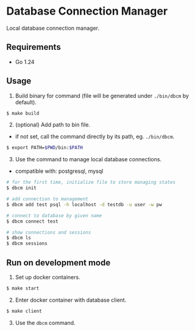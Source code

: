 # Database Connection Manager
Local database connection manager.

## Requirements
- Go 1.24

## Usage
1. Build binary for command (file will be generated under `./bin/dbcm` by default).
```bash
$ make build
```

2. (optional) Add path to bin file.
- if not set, call the command directly by its path, eg. `./bin/dbcm`.
```bash
$ export PATH=$PWD/bin:$PATH
```

3. Use the command to manage local database connections.
- compatible with: postgresql, mysql
```bash
# for the first time, initialize file to store managing states
$ dbcm init

# add connection to management
$ dbcm add test psql -h localhost -d testdb -u user -w pw

# connect to database by given name
$ dbcm connect test

# show connections and sessions
$ dbcm ls
$ dbcm sessions
```

## Run on development mode
1. Set up docker containers.
```bash
$ make start
```

2. Enter docker container with database client.
```bash
$ make client
```

3. Use the `dbcm` command.
